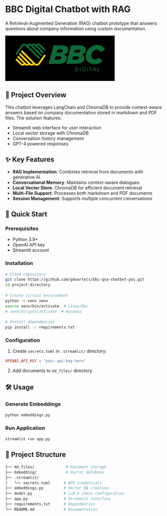 # BBC Digital Chatbot with RAG

A Retrieval-Augmented Generation (RAG) chatbot prototype that answers questions about company information using custom documentation.

![Chatbot Interface](image.png)

## 📖 Project Overview
This chatbot leverages LangChain and ChromaDB to provide context-aware answers based on company documentation stored in markdown and PDF files. The solution features:
- Streamlit web interface for user interaction
- Local vector storage with ChromaDB
- Conversation history management
- GPT-4 powered responses

## ✨ Key Features
- **RAG Implementation**: Combines retrieval from documents with generative AI
- **Conversational Memory**: Maintains context-aware dialogues
- **Local Vector Store**: ChromaDB for efficient document retrieval
- **Multi-File Support**: Processes both markdown and PDF documents
- **Session Management**: Supports multiple concurrent conversations

## 🚀 Quick Start

### Prerequisites
- Python 3.9+
- OpenAI API key
- Streamlit account

### Installation
```bash
# Clone repository
git clone https://github.com/gduartels/bbc-qna-chatbot-poc.git
cd project-directory

# Create virtual environment
python -m venv venv
source venv/bin/activate  # Linux/Mac
# venv\Scripts\activate  # Windows

# Install dependencies
pip install -r requirements.txt
```
### Configuration

1. Create `secrets.toml` in `.streamlit/` directory:
```toml
OPENAI_API_KEY = "your-api-key-here"
```
2. Add documents to `md_files/` directory

## 🛠 Usage

### Generate Embeddings
```bash
python embeddings.py
```

### Run Application
```bash
streamlit run app.py
```

## 📁 Project Structure
```bash
├── md_files/              # Document storage
├── Embedding/             # Vector database
├── .streamlit/
│   └── secrets.toml      # API credentials
├── embeddings.py         # Vector DB creation
├── model.py              # LLM & chain configuration
├── app.py                # Streamlit interface
├── requirements.txt      # Dependencies
└── README.md             # Documentation
```
